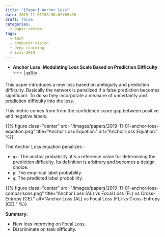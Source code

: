 ```yaml
---
title: "[Paper] Anchor Loss"
date: 2019-11-01T08:56:02+09:00
draft: false
categories:
  - paper-review
tags:
  - tech
  - computer-vision
  - deep-learning
  - iccv-2019
---
```


- **Anchor Loss: Modulating Loss Scale Based on Prediction Difficulty**<br/>
⭐️️️️️️️️⭐️️️️️⭐️ | [arXiv](https://arxiv.org/abs/1909.11155)

This paper introduces a new loss based on ambiguity and prediction difficulty. Basically the network is penalized if a false prediction becomes significant. To do so they incorporate a measure of uncertainty and prediction difficulty into the loss.

This metric comes from from the confidence score gap between positive and negative labels.

{{% figure class="center" src="/images/papers/2019-11-01-anchor-loss-equation.png" title="Anchor Loss Equation." alt="Anchor Loss Equation." %}}

The Anchor Loss equation penalizes :

- `q∗`: The anchor probability, it's a reference value for determining the prediction difficulty. Its definition is arbitrary and becomes a design choice.
- `p`: The empirical label probability.
- `q`: The predicted label probability.


{{% figure class="center" src="/images/papers/2019-11-01-anchor-loss-comparisons.png" title="Anchor Loss (AL) vs Focal Loss (FL) vs Cross-Entropy (CE)." alt="Anchor Loss (AL) vs Focal Loss (FL) vs Cross-Entropy (CE)." %}}

**Summary:**

- New loss improving on Focal Loss.
- Discriminate on task difficulty.
